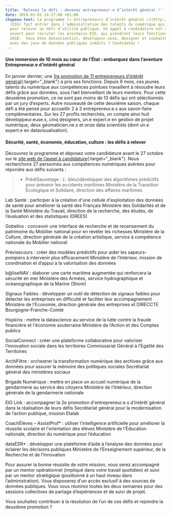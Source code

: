 ```yaml
---
title: 'Relevez le défi : devenez entrepreneur.e d’intérêt général !'
date: 2019-03-01 14:27:00 +01:00
chapeau-text: Le programme [« Entrepreneurs d'intérêt général »](http://www.modernisation.gouv.fr/ladministration-change-avec-le-numerique/par-louverture-des-donnees-dans-les-administrations/entrepreneur-interet-general){:target="_blank"}
  (EIG) fait entrer dans l’administration des talents du numérique qui ont 10 mois
  pour relever un défi d’utilité publique. Un appel à candidature est aujourd’hui
  ouvert pour recruter les prochains EIG, qui prendront leurs fonctions en janvier
  2018.  Vous êtes datascientist, dévelopeur.euse, designer et souhaitez travailler
  avec des jeux de données publiques inédits ? Candidatez !
---
```


#### Une immersion de 10 mois au cœur de l’État : embarquez dans l’aventure Entrepreneur.e d’intérêt général

En janvier dernier, une [1re promotion de 11 entrepreneurs d’intérêt général](https://www.modernisation.gouv.fr/home/decouvrez-la-1re-promotion-des-entrepreneurs-dinteret-general){:target="_blank"} a pris ses fonctions. Depuis 9 mois, ces jeunes talents du numérique aux compétences pointues travaillent à résoudre leurs défis grâce aux données, sous l’œil bienveillant de leurs mentors. Pour cette deuxième promotion, ce ne sont pas moins de 13 défis qui ont sélectionnés par un jury d’experts. Autre nouveauté de cette deuxième saison,  chaque défi a été pensé pour accueillir 2 à 3 entrepreneur.e.s  aux savoir-faire complémentaires. Sur les 27 profils recherchés, on compte ainsi huit développeur.euse.s, cinq designers, un.e expert.e en gestion de projet numérique, deux géomaticien.ne.s et onze data scientists (dont un.e expert.e en datavisualisation).

#### Sécurité, santé, économie, éducation, culture : les défis à relever

Découvrez le programme et déposez votre candidature avant le 27 octobre sur le [site web de l’appel à candidature](https://entrepreneur-interet-general.etalab.gouv.fr/){:target="_blank"}.
Nous recherchons 27 personnes aux compétences numériques avérées pour répondre aux défis suivants :
<br>
> * PrédiSauvetage :
{: .bleu}développer des algorithmes prédictifs pour prévenir les accidents maritimes 
Ministère de la Transition Écologique et Solidaire, direction des affaires maritimes
 

Lab Santé : participer à la création d'une cellule d'exploitation des données de santé pour améliorer la santé des Français 
Ministère des Solidarités et de la Santé
Ministère du Travail, direction de la recherche, des études, de l’évaluation et des statistiques (DREES)

 
Gobelins : concevoir une interface de recherche et de recensement du patrimoine du Mobilier national pour en révéler les richesses
Ministère de la Culture, direction générale de la création artistique, service à compétence nationale du Mobilier national

 
Prévisecours : créer des modèles prédictifs pour aider les sapeurs-pompiers à intervenir plus efficacement 
Ministère de l’Intérieur, mission de coordination et d’appui à la valorisation des données

 
b@liseNAV : élaborer une carte maritime augmentée qui renforcera la sécurité en mer
Ministère des Armées, service hydrographique et océanographique de la Marine (Shom)

 
Signaux Faibles : développer un outil de détection de signaux faibles pour détecter les entreprises en difficulté et faciliter leur accompagnement
Ministère de l’Economie, direction générale des entreprises et DIRECCTE Bourgogne-Franche-Comté

 
Hopkins : mettre la datascience au service de la lutte contre la fraude financière et l'économie souterraine 
Ministère de l’Action et des Comptes publics

 
SocialConnect : créer une plateforme collaborative pour valoriser l’innovation sociale dans les territoires
Commissariat Général à l’Egalité des Territoires

 
ArchiFiltre : orchestrer la  transformation numérique des archives grâce aux données pour assurer la mémoire des politiques sociales
Secrétariat général des ministères sociaux

 
Brigade Numérique : mettre en place un accueil numérique de la gendarmerie au service des citoyens
Ministère de l’Intérieur, direction générale de la gendarmerie nationale

 
EIG Link : accompagner la 2e promotion d'entrepreneur.e.s d’intérêt général dans la réalisation de leurs défis
Secrétariat général pour la modernisation de l’action publique, mission Etalab

 
CoachÉlèves – AssistProf* : utiliser l’intelligence artificielle pour améliorer la réussite scolaire et l'orientation des élèves
Ministère de l’Éducation nationale, direction du numérique pour l’éducation

 
dataESR* : développer une plateforme d’aide à l’analyse des données pour éclairer les décisions publiques
Ministère de l’Enseignement supérieur, de la Recherche et de l’Innovation
 

Pour assurer la bonne réussite de votre mission, vous serez accompagné par un mentor opérationnel (impliqué dans votre travail quotidien) et suivi par un mentor stratégique (positionné à un haut niveau dans l’administration).
Vous  disposerez d'un accès exclusif à des sources de données publiques.
Vous vous réunirez toutes les deux semaines pour des sessions collectives de partage d’expériences et de suivi de projet.

Vous souhaitez contribuer à la résolution de l’un de ces défis et rejoindre la deuxième promotion ?
 

 

